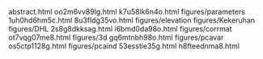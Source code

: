 abstract.html
oo2m6vv89lg.html
k7u58lk6n4o.html
figures/parameters
1uh0hd6hm5c.html
8u3fldg35vo.html
figures/elevation
figures/Kekeruhan
figures/DHL
2s8g8dkksag.html
i6bmd0da98o.html
figures/corrmat
ot7vqg07me8.html
figures/3d
gq6mtnbh98o.html
figures/pcavar
os5ctp1128g.html
figures/pcaind
53esstie35g.html
h8fteednma8.html
